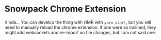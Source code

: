 # Snowpack Chrome Extension

Kinda... You can develop the thing with HMR with `yarn start`, but you will need to manually reload the chrome extension.
If one were so inclined, they might add websockets and re-import on file changes, but I am not said one.
